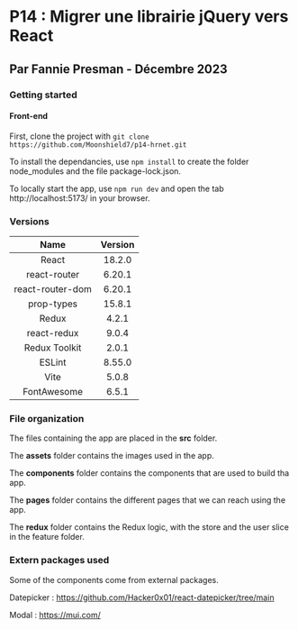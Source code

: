 # P14 : Migrer une librairie jQuery vers React
## Par Fannie Presman - Décembre 2023

### Getting started

#### Front-end

First, clone the project with `git clone https://github.com/Moonshield7/p14-hrnet.git`

To install the dependancies, use `npm install` to create the folder node_modules and the file package-lock.json.

To locally start the app, use `npm run dev` and open the tab http://localhost:5173/ in your browser.

### Versions

| Name | Version |
| :-: | :-: |
| React | 18.2.0 |
| react-router | 6.20.1 |
| react-router-dom | 6.20.1 |
| prop-types | 15.8.1 |
| Redux | 4.2.1 |
| react-redux | 9.0.4 |
| Redux Toolkit | 2.0.1 |
| ESLint | 8.55.0 |
| Vite | 5.0.8 |
| FontAwesome | 6.5.1 |

### File organization

The files containing the app are placed in the **src** folder.

The **assets** folder contains the images used in the app.

The **components** folder contains the components that are used to build tha app.

The **pages** folder contains the different pages that we can reach using the app.

The **redux** folder contains the Redux logic, with the store and the user slice in the feature folder.

### Extern packages used

Some of the components come from external packages.

Datepicker : https://github.com/Hacker0x01/react-datepicker/tree/main

Modal : https://mui.com/

